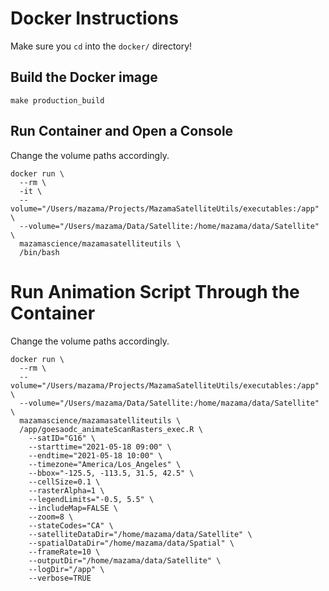 # Docker Instructions
Make sure you `cd` into the `docker/` directory!

## Build the Docker image
```
make production_build
```

## Run Container and Open a Console
Change the volume paths accordingly.
```
docker run \
  --rm \
  -it \
  --volume="/Users/mazama/Projects/MazamaSatelliteUtils/executables:/app" \
  --volume="/Users/mazama/Data/Satellite:/home/mazama/data/Satellite" \
  mazamascience/mazamasatelliteutils \
  /bin/bash
```

# Run Animation Script Through the Container
Change the volume paths accordingly.
```
docker run \
  --rm \
  --volume="/Users/mazama/Projects/MazamaSatelliteUtils/executables:/app" \
  --volume="/Users/mazama/Data/Satellite:/home/mazama/data/Satellite" \
  mazamascience/mazamasatelliteutils \
  /app/goesaodc_animateScanRasters_exec.R \
    --satID="G16" \
    --starttime="2021-05-18 09:00" \
    --endtime="2021-05-18 10:00" \
    --timezone="America/Los_Angeles" \
    --bbox="-125.5, -113.5, 31.5, 42.5" \
    --cellSize=0.1 \
    --rasterAlpha=1 \
    --legendLimits="-0.5, 5.5" \
    --includeMap=FALSE \
    --zoom=8 \
    --stateCodes="CA" \
    --satelliteDataDir="/home/mazama/data/Satellite" \
    --spatialDataDir="/home/mazama/data/Spatial" \
    --frameRate=10 \
    --outputDir="/home/mazama/data/Satellite" \
    --logDir="/app" \
    --verbose=TRUE
```
